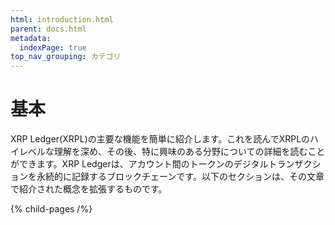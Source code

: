 ```yaml
---
html: introduction.html
parent: docs.html
metadata:
  indexPage: true
top_nav_grouping: カテゴリ
---
```

# 基本

XRP Ledger(XRPL)の主要な機能を簡単に紹介します。これを読んでXRPLのハイレベルな理解を深め、その後、特に興味のある分野についての詳細を読むことができます。XRP Ledgerは、アカウント間のトークンのデジタルトランザクションを永続的に記録するブロックチェーンです。以下のセクションは、その文章で紹介された概念を拡張するものです。


{% child-pages /%}
